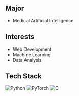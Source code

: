 ## Major
- Medical Artificial Intelligence

## Interests
- Web Development
- Machine Learning
- Data Analysis

## Tech Stack

![Python](https://img.shields.io/badge/Python-3776AB?style=for-the-badge&logo=python&logoColor=white) 
![PyTorch](https://img.shields.io/badge/PyTorch-EE4C2C?style=for-the-badge&logo=pytorch&logoColor=white) 
![C](https://img.shields.io/badge/C-00599C?style=for-the-badge&logo=c&logoColor=white)

